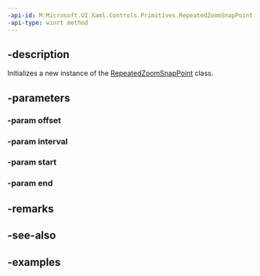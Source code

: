 ```yaml
---
-api-id: M:Microsoft.UI.Xaml.Controls.Primitives.RepeatedZoomSnapPoint.#ctor(System.Double,System.Double,System.Double,System.Double)
-api-type: winrt method
---
```


## -description

Initializes a new instance of the [RepeatedZoomSnapPoint](repeatedzoomsnappoint.md) class.

## -parameters

### -param offset

### -param interval

### -param start

### -param end

## -remarks

## -see-also

## -examples

